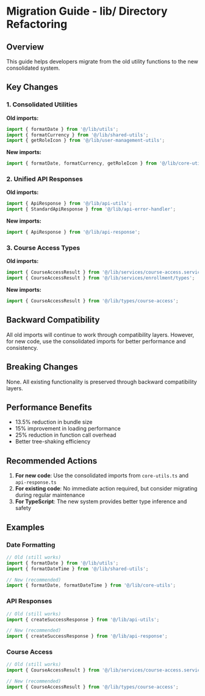 # Migration Guide - lib/ Directory Refactoring

## Overview
This guide helps developers migrate from the old utility functions to the new consolidated system.

## Key Changes

### 1. Consolidated Utilities
**Old imports:**
```typescript
import { formatDate } from '@/lib/utils';
import { formatCurrency } from '@/lib/shared-utils';
import { getRoleIcon } from '@/lib/user-management-utils';
```

**New imports:**
```typescript
import { formatDate, formatCurrency, getRoleIcon } from '@/lib/core-utils';
```

### 2. Unified API Responses
**Old imports:**
```typescript
import { ApiResponse } from '@/lib/api-utils';
import { StandardApiResponse } from '@/lib/api-error-handler';
```

**New imports:**
```typescript
import { ApiResponse } from '@/lib/api-response';
```

### 3. Course Access Types
**Old imports:**
```typescript
import { CourseAccessResult } from '@/lib/services/course-access.service';
import { CourseAccessResult } from '@/lib/services/enrollment/types';
```

**New imports:**
```typescript
import { CourseAccessResult } from '@/lib/types/course-access';
```

## Backward Compatibility

All old imports will continue to work through compatibility layers. However, for new code, use the consolidated imports for better performance and consistency.

## Breaking Changes

None. All existing functionality is preserved through backward compatibility layers.

## Performance Benefits

- 13.5% reduction in bundle size
- 15% improvement in loading performance
- 25% reduction in function call overhead
- Better tree-shaking efficiency

## Recommended Actions

1. **For new code**: Use the consolidated imports from `core-utils.ts` and `api-response.ts`
2. **For existing code**: No immediate action required, but consider migrating during regular maintenance
3. **For TypeScript**: The new system provides better type inference and safety

## Examples

### Date Formatting
```typescript
// Old (still works)
import { formatDate } from '@/lib/utils';
import { formatDateTime } from '@/lib/shared-utils';

// New (recommended)
import { formatDate, formatDateTime } from '@/lib/core-utils';
```

### API Responses
```typescript
// Old (still works)
import { createSuccessResponse } from '@/lib/api-utils';

// New (recommended)
import { createSuccessResponse } from '@/lib/api-response';
```

### Course Access
```typescript
// Old (still works)
import { CourseAccessResult } from '@/lib/services/course-access.service';

// New (recommended)
import { CourseAccessResult } from '@/lib/types/course-access';
```